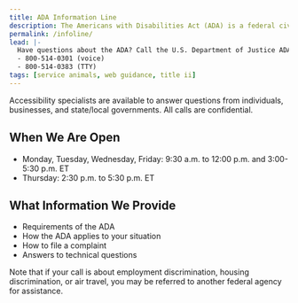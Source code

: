 ```yaml
---
title: ADA Information Line
description: The Americans with Disabilities Act (ADA) is a federal civil rights law that prohibits discrimination against people with disabilities in everyday activities. The ADA prohibits discrimination on the basis of disability just as other civil rights laws prohibit discrimination on the basis of race, color, sex, national origin, age, and religion. The ADA is broken up into five different sections, which are called titles. Different titles set out the requirements for different kinds of organizations.
permalink: /infoline/
lead: |-
  Have questions about the ADA? Call the U.S. Department of Justice ADA Information Line
  - 800-514-0301 (voice)
  - 800-514-0383 (TTY)
tags: [service animals, web guidance, title ii]
---
```


Accessibility specialists are available to answer questions from individuals,
businesses, and state/local governments. All calls are confidential.

## When We Are Open

- Monday, Tuesday, Wednesday, Friday: 9:30 a.m. to 12:00 p.m. and 3:00-5:30 p.m. ET
- Thursday: 2:30 p.m. to 5:30 p.m. ET

## What Information We Provide
- Requirements of the ADA
- How the ADA applies to your situation
- How to file a complaint
- Answers to technical questions

Note that if your call is about employment discrimination, housing discrimination, or air travel, you may be referred to another federal agency for assistance.
